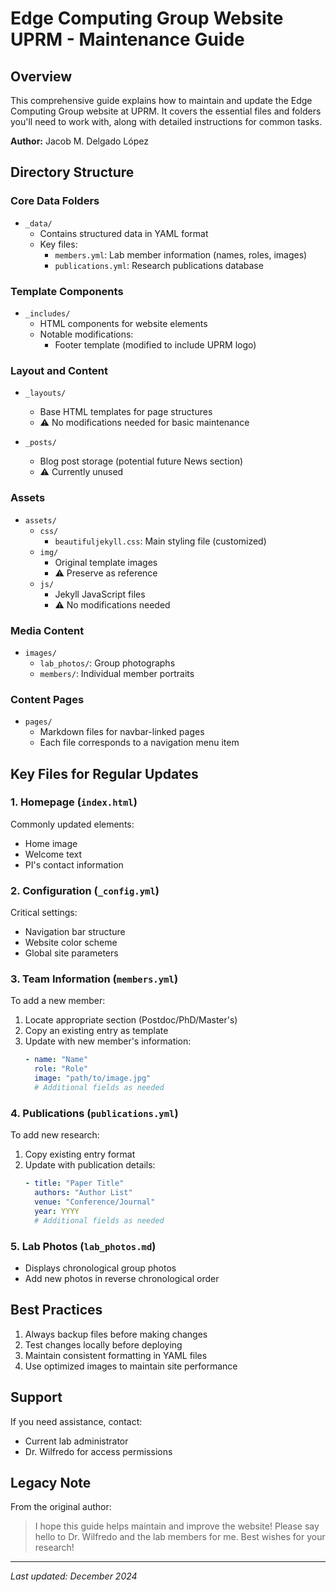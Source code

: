 # Edge Computing Group Website UPRM - Maintenance Guide

## Overview
This comprehensive guide explains how to maintain and update the Edge Computing Group website at UPRM. It covers the essential files and folders you'll need to work with, along with detailed instructions for common tasks.

**Author:** Jacob M. Delgado López

## Directory Structure

### Core Data Folders
- `_data/`
  - Contains structured data in YAML format
  - Key files:
    - `members.yml`: Lab member information (names, roles, images)
    - `publications.yml`: Research publications database

### Template Components
- `_includes/`
  - HTML components for website elements
  - Notable modifications:
    - Footer template (modified to include UPRM logo)

### Layout and Content
- `_layouts/`
  - Base HTML templates for page structures
  - ⚠️ No modifications needed for basic maintenance

- `_posts/`
  - Blog post storage (potential future News section)
  - ⚠️ Currently unused

### Assets
- `assets/`
  - `css/`
    - `beautifuljekyll.css`: Main styling file (customized)
  - `img/`
    - Original template images
    - ⚠️ Preserve as reference
  - `js/`
    - Jekyll JavaScript files
    - ⚠️ No modifications needed

### Media Content
- `images/`
  - `lab_photos/`: Group photographs
  - `members/`: Individual member portraits

### Content Pages
- `pages/`
  - Markdown files for navbar-linked pages
  - Each file corresponds to a navigation menu item

## Key Files for Regular Updates

### 1. Homepage (`index.html`)
Commonly updated elements:
- Home image
- Welcome text
- PI's contact information

### 2. Configuration (`_config.yml`)
Critical settings:
- Navigation bar structure
- Website color scheme
- Global site parameters

### 3. Team Information (`members.yml`)
To add a new member:
1. Locate appropriate section (Postdoc/PhD/Master's)
2. Copy an existing entry as template
3. Update with new member's information:
   ```yaml
   - name: "Name"
     role: "Role"
     image: "path/to/image.jpg"
     # Additional fields as needed
   ```

### 4. Publications (`publications.yml`)
To add new research:
1. Copy existing entry format
2. Update with publication details:
   ```yaml
   - title: "Paper Title"
     authors: "Author List"
     venue: "Conference/Journal"
     year: YYYY
     # Additional fields as needed
   ```

### 5. Lab Photos (`lab_photos.md`)
- Displays chronological group photos
- Add new photos in reverse chronological order

## Best Practices
1. Always backup files before making changes
2. Test changes locally before deploying
3. Maintain consistent formatting in YAML files
4. Use optimized images to maintain site performance

## Support
If you need assistance, contact:
- Current lab administrator
- Dr. Wilfredo for access permissions

## Legacy Note
From the original author:
> I hope this guide helps maintain and improve the website! Please say hello to Dr. Wilfredo and the lab members for me. Best wishes for your research!

---
*Last updated: December 2024*